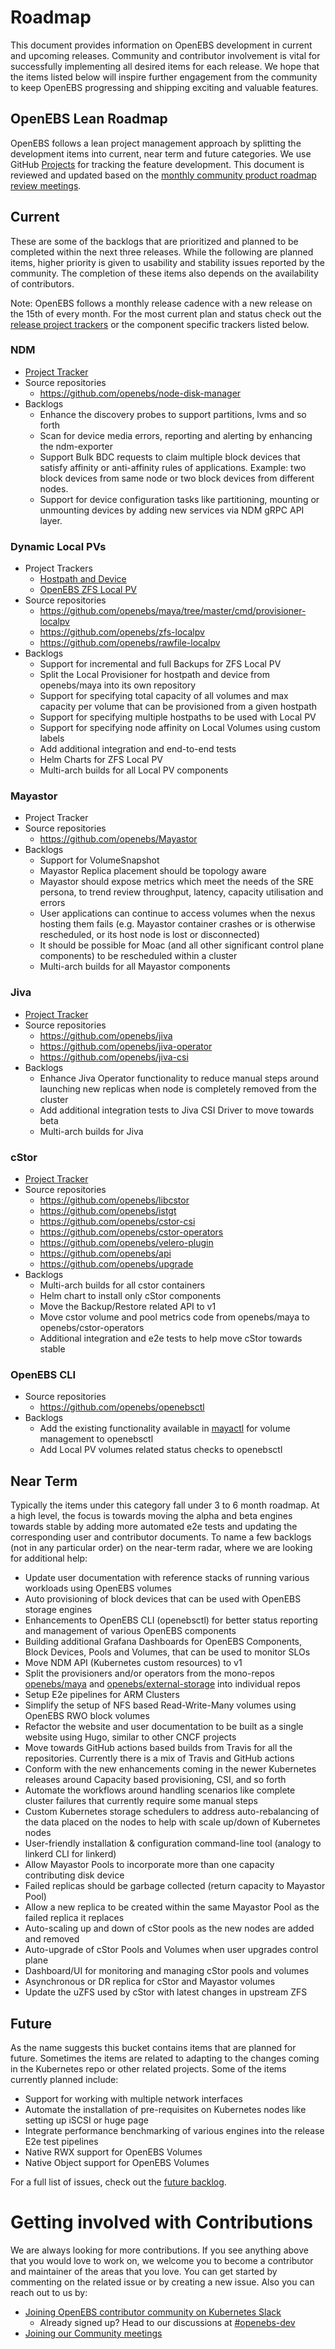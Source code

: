 # Roadmap

This document provides information on OpenEBS development in current and upcoming releases. Community and contributor involvement is vital for successfully implementing all desired items for each release. We hope that the items listed below will inspire further engagement from the community to keep OpenEBS progressing and shipping exciting and valuable features.

## OpenEBS Lean Roadmap

OpenEBS follows a lean project management approach by splitting the development items into current, near term and future categories. We use GitHub [Projects](https://github.com/orgs/openebs/projects) for tracking the feature development. This document is reviewed and updated based on the [monthly community product roadmap review meetings](https://hackmd.io/S_P-3obgTlO5sBbQYgKbRQ?view). 

## Current

These are some of the backlogs that are prioritized and planned to be completed within the next three releases. While the following are planned items, higher priority is given to usability and stability issues reported by the community. The completion of these items also depends on the availability of contributors.

Note: OpenEBS follows a monthly release cadence with a new release on the 15th of every month.  For the most current plan and status check out the [release project trackers](https://github.com/orgs/openebs/projects) or the component specific trackers listed below. 

### NDM 
- [Project Tracker](https://github.com/orgs/openebs/projects/2)
- Source repositories
  - https://github.com/openebs/node-disk-manager
- Backlogs
  - Enhance the discovery probes to support partitions, lvms and so forth
  - Scan for device media errors, reporting and alerting by enhancing the ndm-exporter
  - Support Bulk BDC requests to claim multiple block devices that satisfy affinity or anti-affinity rules of applications. Example: two block devices from same node or two block devices from different nodes. 
  - Support for device configuration tasks like partitioning, mounting or unmounting devices by adding new services via NDM gRPC API layer.
  
### Dynamic Local PVs
- Project Trackers
  - [Hostpath and Device](https://github.com/orgs/openebs/projects/11)
  - [OpenEBS ZFS Local PV](https://github.com/orgs/openebs/projects/10)
- Source repositories
  - https://github.com/openebs/maya/tree/master/cmd/provisioner-localpv
  - https://github.com/openebs/zfs-localpv
  - https://github.com/openebs/rawfile-localpv
- Backlogs
  - Support for incremental and full Backups for ZFS Local PV
  - Split the Local Provisioner for hostpath and device from openebs/maya into its own repository
  - Support for specifying total capacity of all volumes and max capacity per volume that can be provisioned from a given hostpath
  - Support for specifying multiple hostpaths to be used with Local PV 
  - Support for specifying node affinity on Local Volumes using custom labels
  - Add additional integration and end-to-end tests
  - Helm Charts for ZFS Local PV
  - Multi-arch builds for all Local PV components  

### Mayastor
- Project Tracker
- Source repositories
  - https://github.com/openebs/Mayastor
- Backlogs
  - Support for VolumeSnapshot
  - Mayastor Replica placement should be topology aware
  - Mayastor should expose metrics which meet the needs of the SRE persona, to trend review throughput, latency, capacity utilisation and errors
  - User applications can continue to access volumes when the nexus hosting them fails (e.g. Mayastor container crashes or is otherwise rescheduled, or its host node is lost or disconnected)
  - It should be possible for Moac (and all other significant control plane components) to be rescheduled within a cluster  
  - Multi-arch builds for all Mayastor components

### Jiva
- [Project Tracker](https://github.com/orgs/openebs/projects/1)
- Source repositories
  - https://github.com/openebs/jiva
  - https://github.com/openebs/jiva-operator
  - https://github.com/openebs/jiva-csi
- Backlogs
  - Enhance Jiva Operator functionality to reduce manual steps around launching new replicas when node is completely removed from the cluster
  - Add additional integration tests to Jiva CSI Driver to move towards beta
  - Multi-arch builds for Jiva
  
### cStor
- [Project Tracker](https://github.com/orgs/openebs/projects/9)
- Source repositories
  - https://github.com/openebs/libcstor
  - https://github.com/openebs/istgt
  - https://github.com/openebs/cstor-csi
  - https://github.com/openebs/cstor-operators
  - https://github.com/openebs/velero-plugin
  - https://github.com/openebs/api
  - https://github.com/openebs/upgrade
- Backlogs
  - Multi-arch builds for all cstor containers
  - Helm chart to install only cStor components
  - Move the Backup/Restore related API to v1
  - Move cstor volume and pool metrics code from openebs/maya to openebs/cstor-operators
  - Additional integration and e2e tests to help move cStor towards stable

### OpenEBS CLI
- Source repositories
  - https://github.com/openebs/openebsctl
- Backlogs
  - Add the existing functionality available in [mayactl](https://github.com/openebs/maya/tree/master/cmd/mayactl) for volume management to openebsctl
  - Add Local PV volumes related status checks to openebsctl 

## Near Term

Typically the items under this category fall under 3 to 6 month roadmap. At a high level, the focus is towards moving the alpha and beta engines towards stable by adding more automated e2e tests and updating the corresponding user and contributor documents. To name a few backlogs (not in any particular order) on the near-term radar, where we are looking for additional help: 

- Update user documentation with reference stacks of running various workloads using OpenEBS volumes 
- Auto provisioning of block devices that can be used with OpenEBS storage engines
- Enhancements to OpenEBS CLI (openebsctl) for better status reporting and management of various OpenEBS components 
- Building additional Grafana Dashboards for OpenEBS Components, Block Devices, Pools and Volumes, that can be used to monitor SLOs
- Move NDM API (Kubernetes custom resources) to v1
- Split the provisioners and/or operators from the mono-repos [openebs/maya](https://github.com/openebs/maya) and [openebs/external-storage](https://github.com/openebs/external-storage) into individual repos
- Setup E2e pipelines for ARM Clusters
- Simplify the setup of NFS based Read-Write-Many volumes using OpenEBS RWO block volumes
- Refactor the website and user documentation to be built as a single website using Hugo, similar to other CNCF projects 
- Move towards GitHub actions based builds from Travis for all the repositories. Currently there is a mix of Travis and GitHub actions
- Conform with the new enhancements coming in the newer Kubernetes releases around Capacity based provisioning, CSI, and so forth
- Automate the workflows around handling scenarios like complete cluster failures that currently require some manual steps
- Custom Kubernetes storage schedulers to address auto-rebalancing of the data placed on the nodes to help with scale up/down of Kubernetes nodes
- User-friendly installation & configuration command-line tool (analogy to linkerd CLI for linkerd)
- Allow Mayastor Pools to incorporate more than one capacity contributing disk device
- Failed replicas should be garbage collected (return capacity to Mayastor Pool)
- Allow a new replica to be created within the same Mayastor Pool as the failed replica it replaces
- Auto-scaling up and down of cStor pools as the new nodes are added and removed
- Auto-upgrade of cStor Pools and Volumes when user upgrades control plane
- Dashboard/UI for monitoring and managing cStor pools and volumes
- Asynchronous or DR replica for cStor and Mayastor volumes
- Update the uZFS used by cStor with latest changes in upstream ZFS



## Future

As the name suggests this bucket contains items that are planned for future. Sometimes the items are related to adapting to the changes coming in the Kubernetes repo or other related projects. Some of the items currently planned include:
- Support for working with multiple network interfaces
- Automate the installation of pre-requisites on Kubernetes nodes like setting up iSCSI or huge page
- Integrate performance benchmarking of various engines into the release E2e test pipelines
- Native RWX support for OpenEBS Volumes
- Native Object support for OpenEBS Volumes

For a full list of issues, check out the [future backlog](https://github.com/openebs/openebs/milestone/11). 

# Getting involved with Contributions

We are always looking for more contributions. If you see anything above that you would love to work on, we welcome you to become a contributor and maintainer of the areas that you love. You can get started by commenting on the related issue or by creating a new issue. Also you can reach out to us by:

- [Joining OpenEBS contributor community on Kubernetes Slack](https://kubernetes.slack.com)
	- Already signed up? Head to our discussions at [#openebs-dev](https://kubernetes.slack.com/messages/openebs-dev/)
- [Joining our Community meetings](https://github.com/openebs/openebs/tree/master/community)
